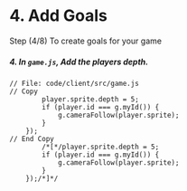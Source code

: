 # 4. Add Goals

Step (4/8) To create goals for your game

##### 4. In `game.js`, Add the players depth.

```
// File: code/client/src/game.js
// Copy 
		player.sprite.depth = 5;
		if (player.id === g.myId()) {
			g.cameraFollow(player.sprite);
		}
	});
// End Copy
		/*[*/player.sprite.depth = 5;
		if (player.id === g.myId()) {
			g.cameraFollow(player.sprite);
		}
	});/*]*/
```
